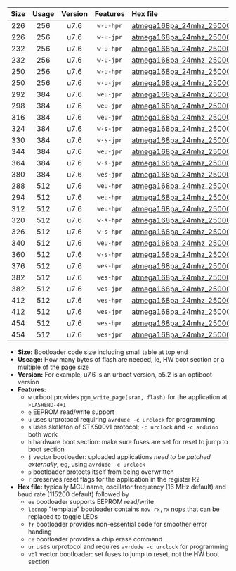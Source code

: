 |Size|Usage|Version|Features|Hex file|
|:-:|:-:|:-:|:-:|:--|
|226|256|u7.6|`w-u-hpr`|[atmega168pa_24mhz_250000bps_ur.hex](https://raw.githubusercontent.com/stefanrueger/urboot/main//atmega168pa_24mhz_250000bps_ur.hex)|
|226|256|u7.6|`w-u-jpr`|[atmega168pa_24mhz_250000bps_ur_vbl.hex](https://raw.githubusercontent.com/stefanrueger/urboot/main//atmega168pa_24mhz_250000bps_ur_vbl.hex)|
|232|256|u7.6|`w-u-hpr`|[atmega168pa_24mhz_250000bps_lednop_ur.hex](https://raw.githubusercontent.com/stefanrueger/urboot/main//atmega168pa_24mhz_250000bps_lednop_ur.hex)|
|232|256|u7.6|`w-u-jpr`|[atmega168pa_24mhz_250000bps_lednop_ur_vbl.hex](https://raw.githubusercontent.com/stefanrueger/urboot/main//atmega168pa_24mhz_250000bps_lednop_ur_vbl.hex)|
|250|256|u7.6|`w-u-hpr`|[atmega168pa_24mhz_250000bps_lednop_fr_ur.hex](https://raw.githubusercontent.com/stefanrueger/urboot/main//atmega168pa_24mhz_250000bps_lednop_fr_ur.hex)|
|250|256|u7.6|`w-u-jpr`|[atmega168pa_24mhz_250000bps_lednop_fr_ur_vbl.hex](https://raw.githubusercontent.com/stefanrueger/urboot/main//atmega168pa_24mhz_250000bps_lednop_fr_ur_vbl.hex)|
|292|384|u7.6|`weu-jpr`|[atmega168pa_24mhz_250000bps_ee_ur_vbl.hex](https://raw.githubusercontent.com/stefanrueger/urboot/main//atmega168pa_24mhz_250000bps_ee_ur_vbl.hex)|
|298|384|u7.6|`weu-jpr`|[atmega168pa_24mhz_250000bps_ee_lednop_ur_vbl.hex](https://raw.githubusercontent.com/stefanrueger/urboot/main//atmega168pa_24mhz_250000bps_ee_lednop_ur_vbl.hex)|
|316|384|u7.6|`weu-jpr`|[atmega168pa_24mhz_250000bps_ee_lednop_fr_ur_vbl.hex](https://raw.githubusercontent.com/stefanrueger/urboot/main//atmega168pa_24mhz_250000bps_ee_lednop_fr_ur_vbl.hex)|
|324|384|u7.6|`w-s-jpr`|[atmega168pa_24mhz_250000bps_vbl.hex](https://raw.githubusercontent.com/stefanrueger/urboot/main//atmega168pa_24mhz_250000bps_vbl.hex)|
|330|384|u7.6|`w-s-jpr`|[atmega168pa_24mhz_250000bps_lednop_vbl.hex](https://raw.githubusercontent.com/stefanrueger/urboot/main//atmega168pa_24mhz_250000bps_lednop_vbl.hex)|
|344|384|u7.6|`weu-jpr`|[atmega168pa_24mhz_250000bps_ee_lednop_fr_ce_ur_vbl.hex](https://raw.githubusercontent.com/stefanrueger/urboot/main//atmega168pa_24mhz_250000bps_ee_lednop_fr_ce_ur_vbl.hex)|
|364|384|u7.6|`w-s-jpr`|[atmega168pa_24mhz_250000bps_lednop_fr_vbl.hex](https://raw.githubusercontent.com/stefanrueger/urboot/main//atmega168pa_24mhz_250000bps_lednop_fr_vbl.hex)|
|380|384|u7.6|`wes-jpr`|[atmega168pa_24mhz_250000bps_ee_vbl.hex](https://raw.githubusercontent.com/stefanrueger/urboot/main//atmega168pa_24mhz_250000bps_ee_vbl.hex)|
|288|512|u7.6|`weu-hpr`|[atmega168pa_24mhz_250000bps_ee_ur.hex](https://raw.githubusercontent.com/stefanrueger/urboot/main//atmega168pa_24mhz_250000bps_ee_ur.hex)|
|294|512|u7.6|`weu-hpr`|[atmega168pa_24mhz_250000bps_ee_lednop_ur.hex](https://raw.githubusercontent.com/stefanrueger/urboot/main//atmega168pa_24mhz_250000bps_ee_lednop_ur.hex)|
|312|512|u7.6|`weu-hpr`|[atmega168pa_24mhz_250000bps_ee_lednop_fr_ur.hex](https://raw.githubusercontent.com/stefanrueger/urboot/main//atmega168pa_24mhz_250000bps_ee_lednop_fr_ur.hex)|
|320|512|u7.6|`w-s-hpr`|[atmega168pa_24mhz_250000bps.hex](https://raw.githubusercontent.com/stefanrueger/urboot/main//atmega168pa_24mhz_250000bps.hex)|
|326|512|u7.6|`w-s-hpr`|[atmega168pa_24mhz_250000bps_lednop.hex](https://raw.githubusercontent.com/stefanrueger/urboot/main//atmega168pa_24mhz_250000bps_lednop.hex)|
|340|512|u7.6|`weu-hpr`|[atmega168pa_24mhz_250000bps_ee_lednop_fr_ce_ur.hex](https://raw.githubusercontent.com/stefanrueger/urboot/main//atmega168pa_24mhz_250000bps_ee_lednop_fr_ce_ur.hex)|
|360|512|u7.6|`w-s-hpr`|[atmega168pa_24mhz_250000bps_lednop_fr.hex](https://raw.githubusercontent.com/stefanrueger/urboot/main//atmega168pa_24mhz_250000bps_lednop_fr.hex)|
|376|512|u7.6|`wes-hpr`|[atmega168pa_24mhz_250000bps_ee.hex](https://raw.githubusercontent.com/stefanrueger/urboot/main//atmega168pa_24mhz_250000bps_ee.hex)|
|382|512|u7.6|`wes-hpr`|[atmega168pa_24mhz_250000bps_ee_lednop.hex](https://raw.githubusercontent.com/stefanrueger/urboot/main//atmega168pa_24mhz_250000bps_ee_lednop.hex)|
|382|512|u7.6|`wes-jpr`|[atmega168pa_24mhz_250000bps_ee_lednop_vbl.hex](https://raw.githubusercontent.com/stefanrueger/urboot/main//atmega168pa_24mhz_250000bps_ee_lednop_vbl.hex)|
|412|512|u7.6|`wes-hpr`|[atmega168pa_24mhz_250000bps_ee_lednop_fr.hex](https://raw.githubusercontent.com/stefanrueger/urboot/main//atmega168pa_24mhz_250000bps_ee_lednop_fr.hex)|
|412|512|u7.6|`wes-jpr`|[atmega168pa_24mhz_250000bps_ee_lednop_fr_vbl.hex](https://raw.githubusercontent.com/stefanrueger/urboot/main//atmega168pa_24mhz_250000bps_ee_lednop_fr_vbl.hex)|
|454|512|u7.6|`wes-hpr`|[atmega168pa_24mhz_250000bps_ee_lednop_fr_ce.hex](https://raw.githubusercontent.com/stefanrueger/urboot/main//atmega168pa_24mhz_250000bps_ee_lednop_fr_ce.hex)|
|454|512|u7.6|`wes-jpr`|[atmega168pa_24mhz_250000bps_ee_lednop_fr_ce_vbl.hex](https://raw.githubusercontent.com/stefanrueger/urboot/main//atmega168pa_24mhz_250000bps_ee_lednop_fr_ce_vbl.hex)|

- **Size:** Bootloader code size including small table at top end
- **Useage:** How many bytes of flash are needed, ie, HW boot section or a multiple of the page size
- **Version:** For example, u7.6 is an urboot version, o5.2 is an optiboot version
- **Features:**
  + `w` urboot provides `pgm_write_page(sram, flash)` for the application at `FLASHEND-4+1`
  + `e` EEPROM read/write support
  + `u` uses urprotocol requiring `avrdude -c urclock` for programming
  + `s` uses skeleton of STK500v1 protocol; `-c urclock` and `-c arduino` both work
  + `h` hardware boot section: make sure fuses are set for reset to jump to boot section
  + `j` vector bootloader: uploaded applications *need to be patched externally*, eg, using `avrdude -c urclock`
  + `p` bootloader protects itself from being overwritten
  + `r` preserves reset flags for the application in the register R2
- **Hex file:** typically MCU name, oscillator frequency (16 MHz default) and baud rate (115200 default) followed by
  + `ee` bootloader supports EEPROM read/write
  + `lednop` "template" bootloader contains `mov rx,rx` nops that can be replaced to toggle LEDs
  + `fr` bootloader provides non-essential code for smoother error handing
  + `ce` bootloader provides a chip erase command
  + `ur` uses urprotocol and requires `avrdude -c urclock` for programming
  + `vbl` vector bootloader: set fuses to jump to reset, not the HW boot section
